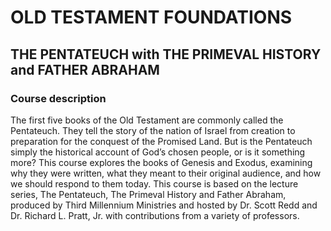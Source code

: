 
# OLD TESTAMENT FOUNDATIONS
## THE PENTATEUCH with THE PRIMEVAL HISTORY and FATHER ABRAHAM

### Course description

The first five books of the Old Testament are commonly called the Pentateuch. They tell the story of the nation of Israel from creation to preparation for the conquest of the Promised Land. But is the Pentateuch simply the historical account of God’s chosen people, or is it something more? This course explores the books of Genesis and Exodus, examining why they were written, what they meant to their original audience, and how we should respond to them today. This course is based on the lecture series, The Pentateuch,  The Primeval History and Father Abraham, produced by Third Millennium Ministries and hosted by Dr. Scott Redd  and Dr. Richard L. Pratt, Jr. with contributions from a variety of professors.

